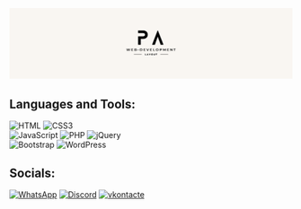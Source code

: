 [![Header](https://github.com/Pavel-Aleksandrovich-1/Pavel-Aleksandrovich-1/blob/main/assets/%D0%94%D0%B8%D0%B7%D0%B0%D0%B9%D0%BD%20%D0%B1%D0%B5%D0%B7%20%D0%BD%D0%B0%D0%B7%D0%B2%D0%B0%D0%BD%D0%B8%D1%8F.png)](https://pavel-aleksandrovich-1.github.io/Diplom_Project2/dist)

## Languages and Tools:
![HTML](https://img.shields.io/badge/-HTML-090909?style=for-the-badge&logo=HTML5&logoColor=FF4500)
![CSS3](https://img.shields.io/badge/-CSS-090909?style=for-the-badge&logo=CSS3&logoColor=33A9DC)    
![JavaScript](https://img.shields.io/badge/-JavaScript-090909?style=for-the-badge&logo=JavaScript&logoColor=ffed00)
![PHP](https://img.shields.io/badge/-PHP-090909?style=for-the-badge&logo=PHP&logoColor=5E7DB0) 
![jQuery](https://img.shields.io/badge/-jQuery-090909?style=for-the-badge&logo=jQuery&logoColor=1163A4)    
![Bootstrap](https://img.shields.io/badge/-Bootstrap-090909?style=for-the-badge&logo=Bootstrap&logoColor=760FF0) 
![WordPress](https://img.shields.io/badge/-WordPress-090909?style=for-the-badge&logo=WordPress&logoColor=197098) 

## Socials:
[![WhatsApp](https://img.shields.io/badge/-WhatsApp-090909?style=for-the-badge&logo=WhatsApp&logoColor=47C357)](https://web.whatsapp.com/@89831625959)
[![Discord](https://img.shields.io/badge/-Discord-090909?style=for-the-badge&logo=Discord&logoColor=5562EA)](https://discord.com/channels/@Pavel-Aleksandrovich#2726)
[![vkontacte](https://img.shields.io/badge/-vkontacte-090909?style=for-the-badge&logo=vk&logoColor=4388ED)](https://vk.com/development_web_1)

